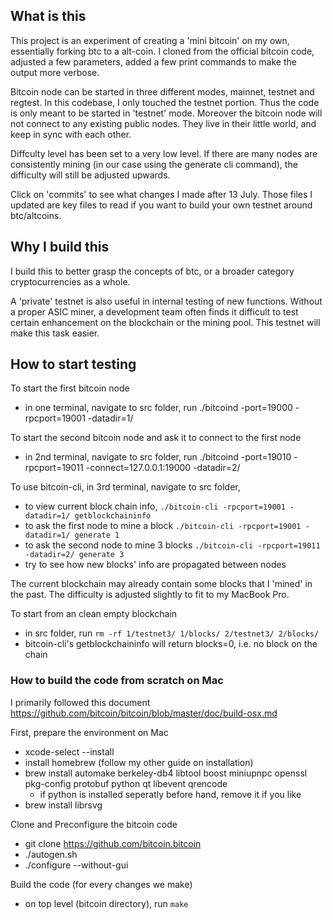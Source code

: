 
## What is this

This project is an experiment of creating a 'mini bitcoin' on my own, essentially forking btc to a alt-coin. I cloned from the official bitcoin code, adjusted a few parameters, added a few print commands to make the output more verbose.

Bitcoin node can be started in three different modes, mainnet, testnet and regtest. In this codebase, I only touched the testnet portion. Thus the code is only meant to be started in 'testnet' mode. Moreover the bitcoin node will not connect to any existing public nodes. They live in their little world, and keep in sync with each other.

Diffculty level has been set to a very low level. If there are many nodes are consistently mining (in our case using the generate cli command), the difficulty will still be adjusted upwards.

Click on 'commits' to see what changes I made after 13 July. Those files I updated are key files to read if you want to build your own testnet around btc/altcoins.

## Why I build this

I build this to better grasp the concepts of btc, or a broader category cryptocurrencies as a whole.

A 'private' testnet is also useful in internal testing of new functions. Without a proper ASIC miner, a development team often finds it difficult to test certain enhancement on the blockchain or the mining pool. This testnet will make this task easier.

## How to start testing

To start the first bitcoin node
* in one terminal, navigate to src folder, run ./bitcoind -port=19000 -rpcport=19001 -datadir=1/

To start the second bitcoin node and ask it to connect to the first node
* in 2nd terminal, navigate to src folder, run ./bitcoind -port=19010 -rpcport=19011 -connect=127.0.0.1:19000 -datadir=2/

To use bitcoin-cli, in 3rd terminal, navigate to src folder, 
* to view current block chain info, `./bitcoin-cli -rpcport=19001 -datadir=1/ getblockchaininfo`
* to ask the first node to mine a block `./bitcoin-cli -rpcport=19001 -datadir=1/ generate 1`
* to ask the second node to mine 3 blocks `./bitcoin-cli -rpcport=19011 -datadir=2/ generate 3`
* try to see how new blocks' info are propagated between nodes

The current blockchain may already contain some blocks that I 'mined' in the past. The difficulty is adjusted slightly to fit to my MacBook Pro. 

To start from an clean empty blockchain
* in src folder, run `rm -rf 1/testnet3/ 1/blocks/ 2/testnet3/ 2/blocks/`
* bitcoin-cli's getblockchaininfo will return blocks=0, i.e. no block on the chain

### How to build the code from scratch on Mac

I primarily followed this document https://github.com/bitcoin/bitcoin/blob/master/doc/build-osx.md

First, prepare the environment on Mac
* xcode-select --install
* install homebrew (follow my other guide on installation)
* brew install automake berkeley-db4 libtool boost miniupnpc openssl pkg-config protobuf python qt libevent qrencode
  * if python is installed seperatly before hand, remove it if you like
* brew install librsvg

Clone and Preconfigure the bitcoin code
* git clone https://github.com/bitcoin.bitcoin
* ./autogen.sh
* ./configure --without-gui

Build the code (for every changes we make)
* on top level (bitcoin directory), run `make`
